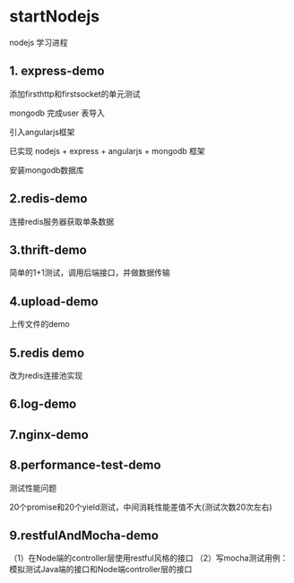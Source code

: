 # startNodejs

nodejs 学习进程

## 1. express-demo

添加firsthttp和firstsocket的单元测试

mongodb 完成user 表导入

引入angularjs框架

已实现 nodejs + express + angularjs + mongodb 框架

安装mongodb数据库

## 2.redis-demo

连接redis服务器获取单条数据

## 3.thrift-demo

简单的1+1测试，调用后端接口，并做数据传输

## 4.upload-demo

上传文件的demo

## 5.redis demo

改为redis连接池实现

## 6.log-demo

## 7.nginx-demo

## 8.performance-test-demo

测试性能问题

20个promise和20个yield测试，中间消耗性能差值不大(测试次数20次左右)

## 9.restfulAndMocha-demo

（1）在Node端的controller层使用restful风格的接口
（2）写mocha测试用例：模拟测试Java端的接口和Node端controller层的接口